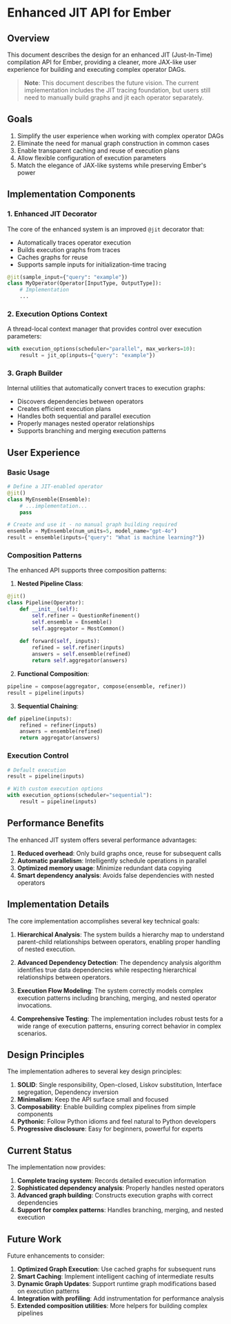 # Enhanced JIT API for Ember

## Overview

This document describes the design for an enhanced JIT (Just-In-Time) compilation API for Ember, providing a cleaner, more JAX-like user experience for building and executing complex operator DAGs.

> **Note**: This document describes the future vision. The current implementation includes the JIT tracing foundation, but users still need to manually build graphs and jit each operator separately.

## Goals

1. Simplify the user experience when working with complex operator DAGs
2. Eliminate the need for manual graph construction in common cases
3. Enable transparent caching and reuse of execution plans
4. Allow flexible configuration of execution parameters
5. Match the elegance of JAX-like systems while preserving Ember's power

## Implementation Components

### 1. Enhanced JIT Decorator

The core of the enhanced system is an improved `@jit` decorator that:

- Automatically traces operator execution
- Builds execution graphs from traces
- Caches graphs for reuse
- Supports sample inputs for initialization-time tracing

```python
@jit(sample_input={"query": "example"})
class MyOperator(Operator[InputType, OutputType]):
    # Implementation
    ...
```

### 2. Execution Options Context

A thread-local context manager that provides control over execution parameters:

```python
with execution_options(scheduler="parallel", max_workers=10):
    result = jit_op(inputs={"query": "example"})
```

### 3. Graph Builder

Internal utilities that automatically convert traces to execution graphs:

- Discovers dependencies between operators
- Creates efficient execution plans
- Handles both sequential and parallel execution
- Properly manages nested operator relationships
- Supports branching and merging execution patterns

## User Experience

### Basic Usage

```python
# Define a JIT-enabled operator
@jit()
class MyEnsemble(Ensemble):
    # ...implementation...
    pass

# Create and use it - no manual graph building required
ensemble = MyEnsemble(num_units=5, model_name="gpt-4o")
result = ensemble(inputs={"query": "What is machine learning?"})
```

### Composition Patterns

The enhanced API supports three composition patterns:

1. **Nested Pipeline Class**:
```python
@jit()
class Pipeline(Operator):
    def __init__(self):
        self.refiner = QuestionRefinement()
        self.ensemble = Ensemble()
        self.aggregator = MostCommon()
    
    def forward(self, inputs):
        refined = self.refiner(inputs)
        answers = self.ensemble(refined)
        return self.aggregator(answers)
```

2. **Functional Composition**:
```python
pipeline = compose(aggregator, compose(ensemble, refiner))
result = pipeline(inputs)
```

3. **Sequential Chaining**:
```python
def pipeline(inputs):
    refined = refiner(inputs)
    answers = ensemble(refined)
    return aggregator(answers)
```

### Execution Control

```python
# Default execution
result = pipeline(inputs)

# With custom execution options
with execution_options(scheduler="sequential"):
    result = pipeline(inputs)
```

## Performance Benefits

The enhanced JIT system offers several performance advantages:

1. **Reduced overhead**: Only build graphs once, reuse for subsequent calls
2. **Automatic parallelism**: Intelligently schedule operations in parallel
3. **Optimized memory usage**: Minimize redundant data copying
4. **Smart dependency analysis**: Avoids false dependencies with nested operators

## Implementation Details

The core implementation accomplishes several key technical goals:

1. **Hierarchical Analysis**: The system builds a hierarchy map to understand parent-child relationships between operators, enabling proper handling of nested execution.

2. **Advanced Dependency Detection**: The dependency analysis algorithm identifies true data dependencies while respecting hierarchical relationships between operators.

3. **Execution Flow Modeling**: The system correctly models complex execution patterns including branching, merging, and nested operator invocations.

4. **Comprehensive Testing**: The implementation includes robust tests for a wide range of execution patterns, ensuring correct behavior in complex scenarios.

## Design Principles

The implementation adheres to several key design principles:

1. **SOLID**: Single responsibility, Open-closed, Liskov substitution, Interface segregation, Dependency inversion
2. **Minimalism**: Keep the API surface small and focused
3. **Composability**: Enable building complex pipelines from simple components
4. **Pythonic**: Follow Python idioms and feel natural to Python developers
5. **Progressive disclosure**: Easy for beginners, powerful for experts

## Current Status

The implementation now provides:

1. **Complete tracing system**: Records detailed execution information
2. **Sophisticated dependency analysis**: Properly handles nested operators
3. **Advanced graph building**: Constructs execution graphs with correct dependencies
4. **Support for complex patterns**: Handles branching, merging, and nested execution

## Future Work

Future enhancements to consider:

1. **Optimized Graph Execution**: Use cached graphs for subsequent runs
2. **Smart Caching**: Implement intelligent caching of intermediate results
3. **Dynamic Graph Updates**: Support runtime graph modifications based on execution patterns
4. **Integration with profiling**: Add instrumentation for performance analysis
5. **Extended composition utilities**: More helpers for building complex pipelines